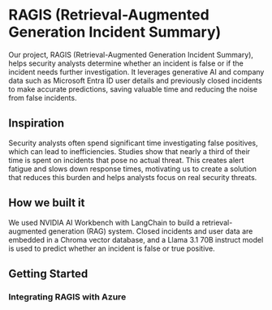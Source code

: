 # RAGIS (Retrieval-Augmented Generation Incident Summary)
Our project, RAGIS (Retrieval-Augmented Generation Incident Summary), helps security analysts determine whether an incident is false or if the incident needs further investigation. It leverages generative AI and company data such as Microsoft Entra ID user details and previously closed incidents to make accurate predictions, saving valuable time and reducing the noise from false incidents.

## Inspiration
Security analysts often spend significant time investigating false positives, which can lead to inefficiencies. Studies show that nearly a third of their time is spent on incidents that pose no actual threat. This creates alert fatigue and slows down response times, motivating us to create a solution that reduces this burden and helps analysts focus on real security threats.

## How we built it
We used NVIDIA AI Workbench with LangChain to build a retrieval-augmented generation (RAG) system. Closed incidents and user data are embedded in a Chroma vector database, and a Llama 3.1 70B instruct model is used to predict whether an incident is false or true positive.

## Getting Started

### Integrating RAGIS with Azure
